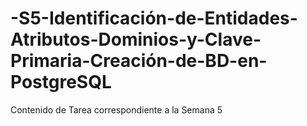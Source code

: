 # -S5-Identificación-de-Entidades-Atributos-Dominios-y-Clave-Primaria-Creación-de-BD-en-PostgreSQL
Contenido de Tarea correspondiente a la Semana 5
